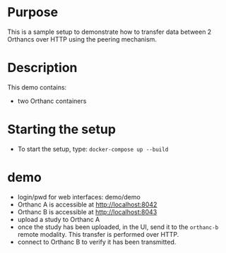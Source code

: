 
# Purpose

This is a sample setup to demonstrate how to transfer data between 2 Orthancs over HTTP 
using the peering mechanism.  

# Description

This demo contains:

- two Orthanc containers

# Starting the setup

- To start the setup, type: `docker-compose up --build`

# demo

- login/pwd for web interfaces: demo/demo
- Orthanc A is accessible at [http://localhost:8042](http://localhost:8042)
- Orthanc B is accessible at [http://localhost:8043](https://localhost:8043)
- upload a study to Orthanc A
- once the study has been uploaded, in the UI, send it to the `orthanc-b` remote modality.  This transfer is performed over HTTP.
- connect to Orthanc B to verify it has been transmitted.
